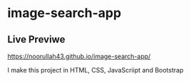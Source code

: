 # image-search-app

## Live Previwe
https://noorullah43.github.io/image-search-app/


I make this project in HTML, CSS, JavaScriipt and Bootstrap

